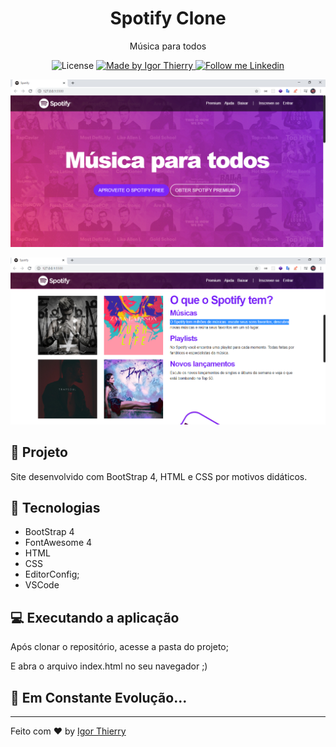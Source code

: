 <h1 align="center">
	Spotify Clone
</h1>

<p align="center">Música para todos</p>

<p align="center">
  <img alt="License" src="https://img.shields.io/badge/license-MIT-2ecc71">

  <a href="https://github.com/BrunoSaibert">
    <img alt="Made by Igor Thierry" src="https://img.shields.io/badge/Made%20by-Igor%20Thierry-2ecc71">
  </a>

  <a href="https://www.linkedin.com/in/igor-thierry-bastos-de-pina-204a27a6/">
    <img alt="Follow me Linkedin" src="https://img.shields.io/badge/Follow%20up-igorthierry-2ecc71?style=social&logo=linkedin">
  </a>
</p>

<p align="center">
    <img alt="Spotify" src="imagens/site-home.png" />
</p>
<p align="center">
    <img alt="Spotify" src="imagens/site-section.png"/>
    
</p>

## 🚀 Projeto

Site desenvolvido com BootStrap 4, HTML e CSS por motivos didáticos.

## 🔧 Tecnologias

- BootStrap 4
- FontAwesome 4
- HTML
- CSS
- EditorConfig;
- VSCode

## 💻 Executando a aplicação

Após clonar o repositório, acesse a pasta do projeto;

E abra o arquivo index.html no seu navegador ;)

## 🚀 **Em Constante Evolução...**

---

Feito com ♥ by [Igor Thierry](https://www.linkedin.com/in/igor-thierry-bastos-de-pina-204a27a6/)

